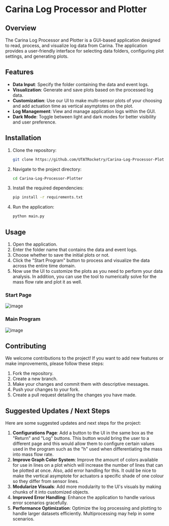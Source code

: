 
# Carina Log Processor and Plotter

## Overview

The Carina Log Processor and Plotter is a GUI-based application designed to read, process, and visualize log data from Carina. The application provides a user-friendly interface for selecting data folders, configuring plot settings, and generating plots.

## Features

- **Data Input**: Specify the folder containing the data and event logs.
- **Visualization**: Generate and save plots based on the processed log data.
- **Customization**: Use our UI to make multi-sensor plots of your choosing and add actuation time as vertical asymptotes on the plot.   
- **Log Management**: View and manage application logs within the GUI.
- **Dark Mode**: Toggle between light and dark modes for better visibility and user preference.

## Installation

1. Clone the repository:
   ```sh
   git clone https://github.com/UTATRocketry/Carina-Log-Processor-Plotter.git
   ```
2. Navigate to the project directory:
   ```sh
   cd Carina-Log-Processor-Plotter
   ```
3. Install the required dependencies:
   ```sh
   pip install -r requirements.txt
   ```
4. Run the application:
   ```sh
   python main.py
   ```

## Usage

1. Open the application.
2. Enter the folder name that contains the data and event logs.
3. Choose whether to save the initial plots or not.
4. Click the "Start Program" button to process and visualize the data across the entire time domain.
5. Now use the UI to customize the plots as you need to perform your data analysis. In addition, you can use the tool to numerically solve for the mass flow rate and plot it as well. 

### Start Page 
![image](https://github.com/user-attachments/assets/e2d9a487-77e9-4db8-8e27-596e9e0c69fc)
### Main Program
![image](https://github.com/user-attachments/assets/44cf4a4d-e7fa-465b-a164-866577a4a676)

## Contributing

We welcome contributions to the project! If you want to add new features or make improvements, please follow these steps:

1. Fork the repository.
2. Create a new branch.
3. Make your changes and commit them with descriptive messages.
4. Push your changes to your fork.
5. Create a pull request detailing the changes you have made.

## Suggested Updates / Next Steps

Here are some suggested updates and next steps for the project:

1. **Configurations Page**: Add a button to the UI in the same box as the "Return" and "Log" buttons. This button would bring the user to a different page and this would allow them to configure certain values used in the program such as the "h" used when differentiating the mass into mass flow rate.
2. **Improve Graph Color System**: Improve the amount of colors available for use in lines on a plot which will increase the number of lines that can be plotted at once. Also, add error handling for this. It ould be nice to make the vertical asymptote for actuators a specific shade of one colour so they differ from sensor lines. 
3. **Modularize Visuals**: Add more modularity to the UI's visuals by making chunks of it into customized objects.
4. **Improved Error Handling**: Enhance the application to handle various error scenarios gracefully.
5. **Performance Optimization**: Optimize the log processing and plotting to handle larger datasets efficiently. Multiprocessing may help in some scenarios. 
